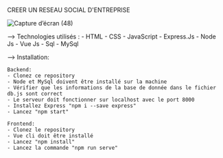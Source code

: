 CREER UN RESEAU SOCIAL D'ENTREPRISE

![Capture d’écran (48)](https://user-images.githubusercontent.com/87432576/158770260-8697eefd-2e7a-460b-9b36-8e14c4a28ebd.png)

--> Technologies utilisés :
    - HTML
    - CSS
    - JavaScript
    - Express.Js
    - Node Js
    - Vue Js
    - Sql
    - MySql
    
--> Installation:
    
    Backend:
    - Clonez ce repository
    - Node et MySql doivent être installé sur la machine
    - Vérifier que les informations de la base de donnée dans le fichier db.js sont correct
    - Le serveur doit fonctionner sur localhost avec le port 8000
    - Installez Express "npm i --save express"
    - Lancez "npm start"
    
    Frontend:
    - Clonez le repository
    - Vue cli doit être installé
    - Lancez "npm install"
    - Lancez la commande "npm run serve"

